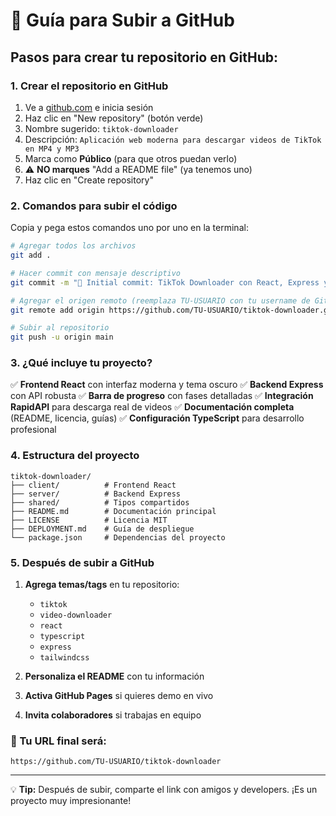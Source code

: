 # 🚀 Guía para Subir a GitHub

## Pasos para crear tu repositorio en GitHub:

### 1. Crear el repositorio en GitHub
1. Ve a [github.com](https://github.com) e inicia sesión
2. Haz clic en "New repository" (botón verde)
3. Nombre sugerido: `tiktok-downloader`
4. Descripción: `Aplicación web moderna para descargar videos de TikTok en MP4 y MP3`
5. Marca como **Público** (para que otros puedan verlo)
6. ⚠️ **NO marques** "Add a README file" (ya tenemos uno)
7. Haz clic en "Create repository"

### 2. Comandos para subir el código
Copia y pega estos comandos uno por uno en la terminal:

```bash
# Agregar todos los archivos
git add .

# Hacer commit con mensaje descriptivo
git commit -m "🎉 Initial commit: TikTok Downloader con React, Express y API de RapidAPI"

# Agregar el origen remoto (reemplaza TU-USUARIO con tu username de GitHub)
git remote add origin https://github.com/TU-USUARIO/tiktok-downloader.git

# Subir al repositorio
git push -u origin main
```

### 3. ¿Qué incluye tu proyecto?

✅ **Frontend React** con interfaz moderna y tema oscuro
✅ **Backend Express** con API robusta
✅ **Barra de progreso** con fases detalladas
✅ **Integración RapidAPI** para descarga real de videos
✅ **Documentación completa** (README, licencia, guías)
✅ **Configuración TypeScript** para desarrollo profesional

### 4. Estructura del proyecto
```
tiktok-downloader/
├── client/          # Frontend React
├── server/          # Backend Express
├── shared/          # Tipos compartidos
├── README.md        # Documentación principal
├── LICENSE          # Licencia MIT
├── DEPLOYMENT.md    # Guía de despliegue
└── package.json     # Dependencias del proyecto
```

### 5. Después de subir a GitHub

1. **Agrega temas/tags** en tu repositorio:
   - `tiktok`
   - `video-downloader`
   - `react`
   - `typescript`
   - `express`
   - `tailwindcss`

2. **Personaliza el README** con tu información
3. **Activa GitHub Pages** si quieres demo en vivo
4. **Invita colaboradores** si trabajas en equipo

### 🎯 Tu URL final será:
`https://github.com/TU-USUARIO/tiktok-downloader`

---

💡 **Tip:** Después de subir, comparte el link con amigos y developers. ¡Es un proyecto muy impresionante!